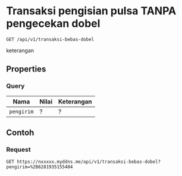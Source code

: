 # Transaksi pengisian pulsa TANPA pengecekan dobel
```http
GET /api/v1/transaksi-bebas-dobel
```
keterangan
## Properties
### Query
Nama  | Nilai | Keterangan
--- | --- | ---
<code>pengirim</code> | ? | ?

## Contoh

### Request
```http
GET https://nxxxxx.myddns.me/api/v1/transaksi-bebas-dobel?pengirim=%2B6281935155404
```
